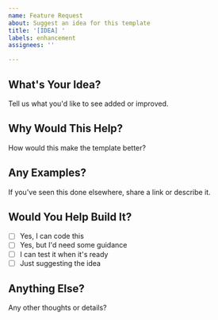 ```yaml
---
name: Feature Request
about: Suggest an idea for this template
title: '[IDEA] '
labels: enhancement
assignees: ''

---
```


## What's Your Idea?

Tell us what you'd like to see added or improved.

## Why Would This Help?

How would this make the template better?

## Any Examples?

If you've seen this done elsewhere, share a link or describe it.

## Would You Help Build It?

- [ ] Yes, I can code this
- [ ] Yes, but I'd need some guidance
- [ ] I can test it when it's ready
- [ ] Just suggesting the idea

## Anything Else?

Any other thoughts or details?
